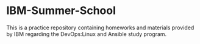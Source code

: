 # IBM-Summer-School

This is a practice repository containing homeworks and materials provided by IBM regarding the DevOps:Linux and Ansible study program.
